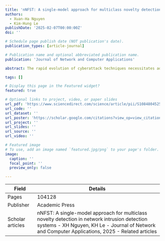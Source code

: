 ```yaml
---
title: 'nNFST: A single-model approach for multiclass novelty detection in network intrusion detection systems'
authors:
  - Xuan-Ha Nguyen
  - Kim-Hung Le
publishDate: '2025-02-07T00:00:00Z'
doi: ''

# Schedule page publish date (NOT publication's date).
publication_types: [article-journal]

# Publication name and optional abbreviated publication name.
publication: 'Journal of Network and Computer Applications'

abstract: The rapid evolution of cyberattack techniques necessitates advanced intrusion detection systems (IDS) capable of multiclass novelty detection (MND), accurately classifying known attacks while identifying novel ones. Despite numerous successful studies focused on multi-class attack classification or novel attack detection separately, a significant research gap remains in achieving the effective MND for IDS. In this paper, we introduce the neighbour null Foley-Sammon transformation (nNFST), a novel single-model algorithm designed to address the MND challenge in IDS. nNFST employs a novel technique based on the inverse nearest neighbour algorithm to compute within-class and between-class variation. This technique preserves both the local distribution structure within each class and the global distribution structure across classes, thereby mitigating the impact of singular points on the algorithm and …

tags: []

# Display this page in the Featured widget?
featured: true

# Optional links to project, video, or paper slides
url_pdf: 'https://www.sciencedirect.com/science/article/pii/S1084804525000256'
url_code: ''
url_dataset: ''
url_poster: 'https://scholar.google.com/citations?view_op=view_citation&hl=en&user=6bDvWw0AAAAJ&pagesize=100&citation_for_view=6bDvWw0AAAAJ:pqnbT2bcN3wC'
url_project: ''
url_slides: ''
url_source: ''
url_video: ''

# Featured image
# To use, add an image named `featured.jpg/png` to your page's folder.
image:
  caption: ''
  focal_point: ''
  preview_only: false

---
```


|Field|Details|
|-----|-------|
|Pages|104128|
|Publisher|Academic Press|
|Scholar articles|nNFST: A single-model approach for multiclass novelty detection in network intrusion detection systems - XH Nguyen, KH Le - Journal of Network and Computer Applications, 2025 - Related articles|
